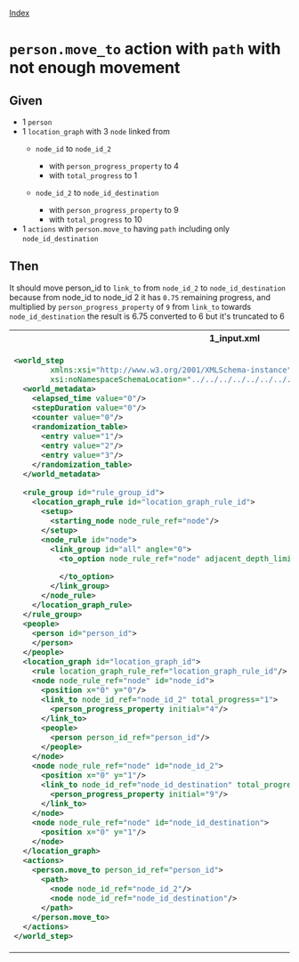 [Index](./index.md)
# `person.move_to` action with `path` with not enough movement

## Given
- 1 `person`
- 1 `location_graph` with 3 `node` linked from
    - `node_id` to `node_id_2`
        - with `person_progress_property` to 4
        - with `total_progress` to 1

    - `node_id_2` to `node_id_destination`
        - with `person_progress_property` to 9
        - with `total_progress` to 10
- 1 `actions` with `person.move_to` having `path` including only `node_id_destination`
## Then
It should move person_id to `link_to` from `node_id_2` to `node_id_destination` because from node_id to node_id 2 it has `0.75`
 remaining progress, and multiplied by `person_progress_property` of `9` from `link_to` towards `node_id_destination` the result is
 6.75 converted to 6 but it's truncated to 6
<table>
<tr>
<th>1_input.xml</th>
<th>2_expected.xml</th>
</tr>
<tr>
<td style="vertical-align:top">
  
```xml
<world_step
        xmlns:xsi="http://www.w3.org/2001/XMLSchema-instance"
        xsi:noNamespaceSchemaLocation="../../../../../../../../../../../../../../world_step.xsd">
  <world_metadata>
    <elapsed_time value="0"/>
    <stepDuration value="0"/>
    <counter value="0"/>
    <randomization_table>
      <entry value="1"/>
      <entry value="2"/>
      <entry value="3"/>
    </randomization_table>
  </world_metadata>

  <rule_group id="rule_group_id">
    <location_graph_rule id="location_graph_rule_id">
      <setup>
        <starting_node node_rule_ref="node"/>
      </setup>
      <node_rule id="node">
        <link_group id="all" angle="0">
          <to_option node_rule_ref="node" adjacent_depth_limit="0" distance="0">

          </to_option>
        </link_group>
      </node_rule>
    </location_graph_rule>
  </rule_group>
  <people>
    <person id="person_id">
    </person>
  </people>
  <location_graph id="location_graph_id">
    <rule location_graph_rule_ref="location_graph_rule_id"/>
    <node node_rule_ref="node" id="node_id">
      <position x="0" y="0"/>
      <link_to node_id_ref="node_id_2" total_progress="1">
        <person_progress_property initial="4"/>
      </link_to>
      <people>
        <person person_id_ref="person_id"/>
      </people>
    </node>
    <node node_rule_ref="node" id="node_id_2">
      <position x="0" y="1"/>
      <link_to node_id_ref="node_id_destination" total_progress="10">
        <person_progress_property initial="9"/>
      </link_to>
    </node>
    <node node_rule_ref="node" id="node_id_destination">
      <position x="0" y="1"/>
    </node>
  </location_graph>
  <actions>
    <person.move_to person_id_ref="person_id">
      <path>
        <node node_id_ref="node_id_2"/>
        <node node_id_ref="node_id_destination"/>
      </path>
    </person.move_to>
  </actions>
</world_step>
```
  
</td>
<td style="vertical-align:top">

```xml
<world_step xmlns:xsi="http://www.w3.org/2001/XMLSchema-instance" xsi:noNamespaceSchemaLocation="../../../../../../../../../../../../../../world_step.xsd">
  <world_metadata>
    <elapsed_time value="0"/>
    <stepDuration value="0"/>
    <counter value="0"/>
    <randomization_table>
      <entry value="2"/>
      <entry value="3"/>
      <entry value="1"/>
    </randomization_table>
  </world_metadata>

  <rule_group id="rule_group_id">
    <location_graph_rule id="location_graph_rule_id">
      <setup>
        <starting_node node_rule_ref="node"/>
      </setup>
      <node_rule id="node">
        <link_group id="all" angle="0">
          <to_option node_rule_ref="node" adjacent_depth_limit="0" distance="0"/>
        </link_group>
      </node_rule>
    </location_graph_rule>
  </rule_group>
  <people>
    <person id="person_id">
      <classifications/>
    </person>
  </people>
  <location_graph id="location_graph_id">
    <rule location_graph_rule_ref="location_graph_rule_id"/>
    <node node_rule_ref="node" id="node_id">
      <position x="0" y="0"/>
      <link_to node_id_ref="node_id_2" total_progress="1">
        <person_progress_property initial="4"/>
      </link_to>
      <people/>
    </node>
    <node node_rule_ref="node" id="node_id_2">
      <position x="0" y="1"/>
      <link_to node_id_ref="node_id_destination" total_progress="10">
        <person_progress_property initial="9"/>
        <people>
          <person person_id_ref="person_id" accumulated_progress="6"/>
        </people>
      </link_to>
    </node>
    <node node_rule_ref="node" id="node_id_destination">
      <position x="0" y="1"/>
    </node>
  </location_graph>
  <actions>
    <person.move_to person_id_ref="person_id">
      <path>
        <node node_id_ref="node_id_destination"/>
      </path>
    </person.move_to>
  </actions>
</world_step>
```

</td>
</tr>
</table>
